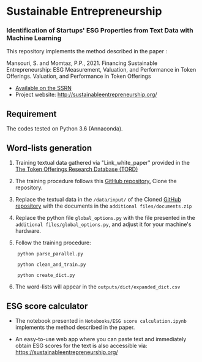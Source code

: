 # Sustainable Entrepreneurship

### Identification of Startups' ESG Properties from Text Data with Machine Learning

This repository implements the method described in the paper :

Mansouri, S. and Momtaz, P.P., 2021. Financing Sustainable Entrepreneurship: ESG Measurement, Valuation, and Performance in Token Offerings. Valuation, and Performance in Token Offerings

* [Available on the SSRN](https://papers.ssrn.com/sol3/papers.cfm?abstract_id=3844259)
* Project website: http://sustainableentrepreneurship.org/


## Requirement
The codes tested on Python 3.6 (Annaconda).

## Word-lists generation

1. Training textual data gathered via "Link_white_paper" provided in the [The Token Offerings Research Database (TORD)](https://www.paulmomtaz.com/data/tord)

2. The training procedure follows this [GitHub repository.](https://github.com/MS20190155/Measuring-Corporate-Culture-Using-Machine-Learning) Clone the repository. 

3. Replace the textual data in the `/data/input/` of the Cloned [GitHub repository](https://github.com/MS20190155/Measuring-Corporate-Culture-Using-Machine-Learning) with the documents in the `additional files/documents.zip`

4. Replace the python file `global_options.py` with the file presented in the `additional files/global_options.py`, and adjust it for your machine's hardware.

5. Follow the training procedure:

```    
    python parse_parallel.py
    
    python clean_and_train.py
    
    python create_dict.py

```

6. The word-lists will appear in the `outputs/dict/expanded_dict.csv` 


## ESG score calculator

- The notebook presented in `Notebooks/ESG score calculation.ipynb` implements the method described in the paper.

- An easy-to-use web app where you can paste text and immediately obtain ESG scores for the text is also accessible via: https://sustainableentrepreneurship.org/
